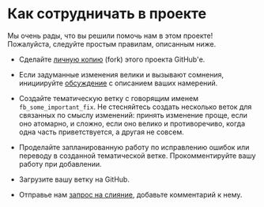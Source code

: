 # Как сотрудничать в проекте

Мы очень рады, что вы решили помочь нам в этом проекте! Пожалуйста,
следуйте простым правилам, описанным ниже.

* Сделайте [личную копию][fork] (fork) этого проекта GitHub'е.

* Если задуманные изменения велики и вызывают сомнения, инициируйте
  [обсуждение][issues] с описанием ваших намерений.

* Создайте тематическую ветку с говорящим именем `fb_some_important_fix`.
  Не стесняйтесь создать несколько веток для связанных по смыслу изменений:
  принять изменение проще, если оно атомарно, и сложно, если оно велико и
  противоречиво, когда одна часть приветствуется, а другая не совсем.

* Проделайте запланированную работу по исправлению ошибок или переводу в
  созданной тематической ветке. Прокомментируйте вашу работу при добавлении.

* Загрузите вашу ветку на GitHub.

* Отправье нам [запрос на слияние][pull request], добавьте комментарий к нему.

[fork]: https://help.github.com/articles/fork-a-repo
[pull request]: https://help.github.com/articles/using-pull-requests
[issues]: https://help.github.com/articles/about-issues
